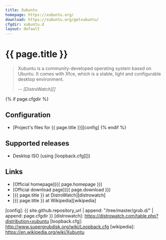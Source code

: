```yaml
---
title: Xubuntu
homepage: https://xubuntu.org/
download: https://xubuntu.org/getxubuntu/
cfgdir: xubuntu.d
layout: default
---
```


# {{ page.title }}

> Xubuntu is a community-developed operating system based on Ubuntu. It comes
> with Xfce, which is a stable, light and configurable desktop environment.
>
> -- <cite markdown="1">[DistroWatch][]</cite>


{% if page.cfgdir %}
## Configuration

- [Project's files for {{ page.title }}][config]
{% endif %}


## Supported releases

- Desktop ISO (using [loopback.cfg][])


## Links

- [Official homepage]({{ page.homepage }})
- [Official download page]({{ page.download }})
- [{{ page.title }} at DistroWatch][distrowatch]
- [{{ page.title }} at Wikipedia][wikipedia]


[config]: {{ site.github.repository_url | append: "/tree/master/grub.d/" | append: page.cfgdir }}
[distrowatch]: https://distrowatch.com/table.php?distribution=xubuntu
[loopback.cfg]: http://www.supergrubdisk.org/wiki/Loopback.cfg
[wikipedia]: https://en.wikipedia.org/wiki/Xubuntu
